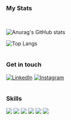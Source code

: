 ### My Stats 
<br/>

![Anurag's GitHub stats](https://github-readme-stats.vercel.app/api?username=codeverson&show_icons=true&theme=tokyonight)



![Top Langs](https://github-readme-stats.vercel.app/api/top-langs/?username=codeverson&hide_progress=false&show_icons=true&theme=tokyonight)
#

### Get in touch

[![LinkedIn](https://img.shields.io/badge/LinkedIn-0077B5?style=for-the-badge&logo=linkedin&logoColor=white/)](https://www.linkedin.com/in/everson-araujo-1285a726b/)
[![Instagram](https://img.shields.io/badge/Instagram-E4405F?style=for-the-badge&logo=instagram&logoColor=white/)](https://www.instagram.com/codeverson)

#
### Skills

![](https://img.shields.io/badge/JavaScript-F7DF1E?style=for-the-badge&logo=javascript&logoColor=black)
![](https://img.shields.io/badge/CSS3-1572B6?style=for-the-badge&logo=css3&logoColor=white)
![](https://img.shields.io/badge/React-20232A?style=for-the-badge&logo=react&logoColor=61DAFB)
![](https://img.shields.io/badge/Spark%20AR-FF5C83?style=for-the-badge&logo=SparkAR&logoColor=white)
![](https://img.shields.io/badge/HTML5-E34F26?style=for-the-badge&logo=html5&logoColor=white)
![](https://img.shields.io/badge/Java-ED8B00?style=for-the-badge&logo=openjdk&logoColor=white)





<!-- adicionar Github, ajustar linguagens e projetos

<!--
**codeverson/codeverson** is a ✨ _special_ ✨ repository because its `README.md` (this file) appears on your GitHub profile.

Here are some ideas to get you started:

- 🔭 I’m currently working on ...
- 🌱 I’m currently learning ...
- 👯 I’m looking to collaborate on ...
- 🤔 I’m looking for help with ...
- 💬 Ask me about ...
- 📫 How to reach me: ...
- 😄 Pronouns: ...
- ⚡ Fun fact: ...
--> 



